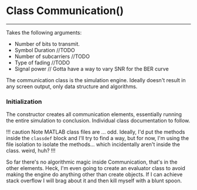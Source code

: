 # Class Communication()
---
Takes the following arguments:
- Number of bits to transmit.
- Symbol Duration //TODO
- Number of subcarriers //TODO
- Type of fading //TODO
- Signal power // Gotta have a way to vary SNR for the BER curve

The communication class is the simulation engine. Ideally doesn't result in any screen output, only data structure and algorithms.

### Initialization
The constructor creates all communication elements, essentially running the entire simulation to conclusion. Individual class documentation to follow.

!!! caution Note
MATLAB class files are ... odd. Ideally, I'd put the methods inside the `classdef` block and I'll try to find a way, but for now, I'm using the file isolation to isolate the methods... which incidentally aren't inside the class. weird, huh?
!!!

So far there's no algorithmic magic inside Communication, that's in the other elements. Heck, I'm even going to create an evaluator class to avoid making the engine do anything other than create objects. If I can achieve stack overflow I will brag about it and then kill myself with a blunt spoon.
